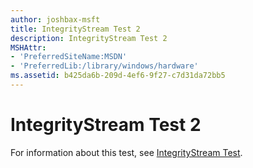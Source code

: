 ```yaml
---
author: joshbax-msft
title: IntegrityStream Test 2
description: IntegrityStream Test 2
MSHAttr:
- 'PreferredSiteName:MSDN'
- 'PreferredLib:/library/windows/hardware'
ms.assetid: b425da6b-209d-4ef6-9f27-c7d31da72bb5
---
```


# IntegrityStream Test 2


For information about this test, see [IntegrityStream Test](integritystream-test8cafdc98-1b7a-4b59-8ac7-ca660222777b.md).

 

 






